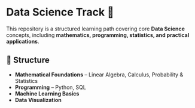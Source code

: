 # Data Science Track 🚀

This repository is a structured learning path covering core **Data Science** concepts, including **mathematics, programming, statistics, and practical applications**.

## 📂 Structure
- **Mathematical Foundations** – Linear Algebra, Calculus, Probability & Statistics  
- **Programming** – Python, SQL  
- **Machine Learning Basics**  
- **Data Visualization**  

